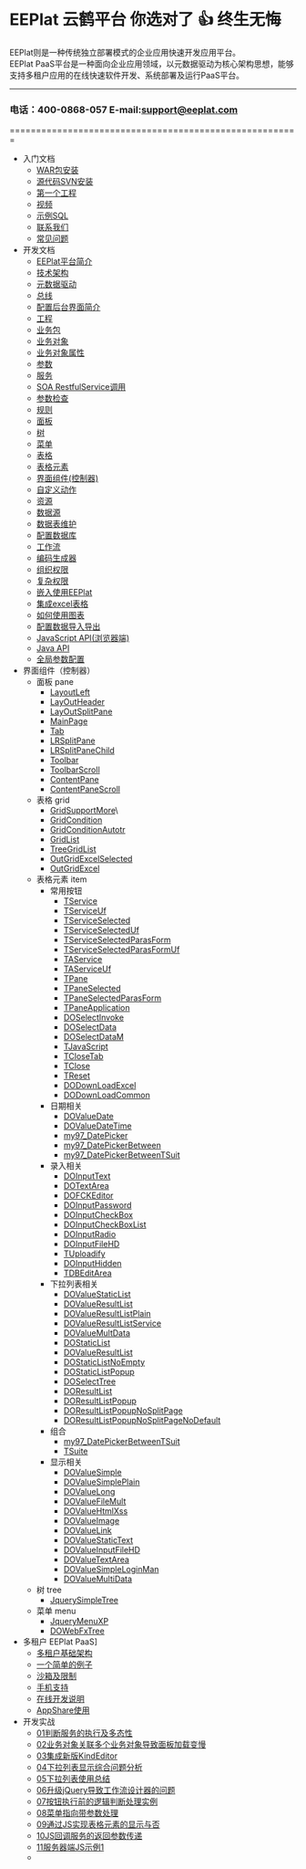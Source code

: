 EEPlat 云鹤平台 你选对了 :+1:  终生无悔
======================================================
EEPlat则是一种传统独立部署模式的企业应用快速开发应用平台。  
EEPlat PaaS平台是一种面向企业应用领域，以元数据驱动为核心架构思想，能够支持多租户应用的在线快速软件开发、系统部署及运行PaaS平台。  
****
###   电话：400-0868-057   E-mail:support@eeplat.com
=======================================================

* 入门文档
    * [WAR包安装](Setup.md)
    * [源代码SVN安装](SvnSetup.md)
    * [第一个工程](FirstProjcet.md)
    * [视频](Video.md)
    * [示例SQL](AboutSQL.md)
    * [联系我们](Link.md)
    * [常见问题](FAQ.md)
* 开发文档
    * [EEPlat平台简介](Introduce.md)
    * [技术架构](TechArchive.md)
    * [元数据驱动](BasicTheory.md)
    * [总线](BusinessObjectBus.md)
    * [配置后台界面简介](ConfigTools.md)
    * [工程](ConfigApplication.md)
    * [业务包](ConfigBusessPackageOBject.md)
    * [业务对象](ConfigBusessOBject.md)
    * [业务对象属性](ConfigProperty.md)
    * [参数](ConfigParameter.md)
    * [服务](ConfigService.md)
    * [SOA RestfulService调用](RESTfulService.md)
    * [参数检查](ConfigParameterCheck.md)
    * [规则](ConfigRule.md)
    * [面板](ConfigPane.md)
    * [树](ConifigTree.md)
    * [菜单](ConfigMenu.md)
    * [表格](ConfigGrid.md)
    * [表格元素](ConfigGridItem.md)
    * [界面组件(控制器)](ConfigController.md)
    * [自定义动作](ConfigAction.md)
    * [资源](ConfigResouce.md)
    * [数据源](ConfigDataSource.md)
    * [数据表维护](ManagerTable.md)
    * [配置数据库](changeConfigDS.md)
    * [工作流](ConfigWorkflow.md)
    * [编码生成器](CodeGenerator.md)
    * [组织权限](OrgParter.md)
    * [复杂权限](OrgAuth.md)
    * [嵌入使用EEPlat](Embed_Pml.md)
    * [集成excel表格](HowToUseExcelReport.md)
    * [如何使用图表](HowTOUserGraphics.md)
    * [配置数据导入导出](ImportExportBusinessObject.md)
    * [JavaScript API(浏览器端)](JavaScriptAPI.md)
    * [Java API](JavaAPI.md)
    * [全局参数配置](GlobalParas.md)
* 界面组件（控制器）
    *  面板 pane
        *  [LayoutLeft](pane_LayOutLeft.md)
        *  [LayOutHeader](pane_LayOutHeader.md)
        *  [LayOutSplitPane](pane_LayOutSplitPane.md)
        *  [MainPage](pane_MainPage.md)
        *  [Tab](pane_Tab.md)
        *  [LRSplitPane](pane_LRSplitPane.md)
        *  [LRSplitPaneChild](pane_LRSplitPaneChild.md)
        *  [Toolbar](pane_Toolbar.md)
        *  [ToolbarScroll](pane_ToolbarScroll.md)
        *  [ContentPane](pane_ContentPane.md)
        *  [ContentPaneScroll](pane_ContentPaneScroll.md)
    * 表格 grid
        *  [GridSupportMore](grid_GridSupportMore.md)\
        *  [GridCondition](grid_GridCondition.md)
        *  [GridConditionAutotr](grid_GridConditionAutotr.md)
        *  [GridList](grid_GridList.md)
        *  [TreeGridList](grid_TreeGridList.md)
        *  [OutGridExcelSelected](grid_OutGridExcelSelected.md)
        *  [OutGridExcel](grid_OutGridExcel.md)
    * 表格元素 item
        *  常用按钮
            *  [TService](form_TService.md)
            *  [TServiceUf](form_TServiceUf.md)
            *  [TServiceSelected](form_TServiceSelected.md)
            *  [TServiceSelectedUf](form_TServiceSelectedUf.md)
            *  [TServiceSelectedParasForm](form_TServiceSelectedParasForm.md)
            *  [TServiceSelectedParasFormUf](form_TServiceSelectedParasFormUf.md)
            *  [TAService](form_TAService.md)
            *  [TAServiceUf](form_TAServiceUf.md)
            *  [TPane](form_TPane.md)
            *  [TPaneSelected](form_TPaneSelected.md)
            *  [TPaneSelectedParasForm](form_TPaneSelectedParasForm.md)
            *  [TPaneApplication](form_TPaneApplication.md)
            *  [DOSelectInvoke](form_DOSelectInvoke.md)
            *  [DOSelectData](form_DOSelectData.md)
            *  [DOSelectDataM](form_DOSelectDataM.md)
            *  [TJavaScript](form_TJavaScript.md)
            *  [TCloseTab](form_TCloseTab.md)
            *  [TClose](form_TClose.md)
            *  [TReset](form_TReset.md)
            *  [DODownLoadExcel](form_DODownLoadExcel.md)
            *  [DODownLoadCommon](form_DODownLoadCommon.md)
        *  日期相关
            *  [DOValueDate](form_DOValueDate.md)
            *  [DOValueDateTime](form_DOValueDateTime.md)
            *  [my97_DatePicker](form_my97_DatePicker.md)
            *  [my97_DatePickerBetween](form_my97_DatePickerBetween.md)
            *  [my97_DatePickerBetweenTSuit](form_my97_DatePickerBetweenTSuit.md)
        *  录入相关
            *  [DOInputText](form_DOInputText.md)
            *  [DOTextArea](form_DOTextArea.md)
            *  [DOFCKEditor](form_DOFCKEditor.md)
            *  [DOInputPassword](form_DOInputPassword.md)
            *  [DOInputCheckBox](form_DOInputCheckBox.md)
            *  [DOInputCheckBoxList](form_DOInputCheckBoxList.md)
            *  [DOInputRadio](form_DOInputRadio.md)
            *  [DOInputFileHD](form_DOInputFileHD.md)
            *  [TUploadify](form_TUploadify.md)
            *  [DOInputHidden](form_DOInputHidden.md)
            *  [TDBEditArea](form_TDBEditArea.md)
        *  下拉列表相关
            *  [DOValueStaticList](form_DOValueStaticList.md)
            *  [DOValueResultList](form_DOValueResultList.md)
            *  [DOValueResultListPlain](form_DOValueResultListPlain.md)
            *  [DOValueResultListService](form_DOValueResultListService.md)
            *  [DOValueMultData](form_DOValueMultData.md)
            *  [DOStaticList](form_DOStaticList.md)
            *  [DOValueResultList](form_DOValueResultList.md)
            *  [DOStaticListNoEmpty](form_DOStaticListNoEmpty.md)
            *  [DOStaticListPopup](form_DOStaticListPopup.md)
            *  [DOSelectTree](form_DOSelectTree.md)
            *  [DOResultList](form_DOResultList.md)
            *  [DOResultListPopup](form_DOResultListPopup.md)
            *  [DOResultListPopupNoSplitPage](form_DOResultListPopupNoSplitPage.md)
            *  [DOResultListPopupNoSplitPageNoDefault](form_DOResultListPopupNoSplitPageNoDefault.md)
        *  组合
            *  [my97_DatePickerBetweenTSuit](form_my97_DatePickerBetweenTSuit.md)
            *  [TSuite](form_TSuite.md)
        *  显示相关
            *  [DOValueSimple](form_DOValueSimple.md)
            *  [DOValueSimplePlain](form_DOValueSimplePlain.md)
            *  [DOValueLong](form_DOValueLong.md)
            *  [DOValueFileMult](form_DOValueFileMult.md)
            *  [DOValueHtmlXss](form_DOValueHtmlXss.md)
            *  [DOValueImage](form_DOValueImage.md)
            *  [DOValueLink](form_DOValueLink.md)
            *  [DOValueStaticText](form_DOValueStaticText.md)
            *  [DOValueInputFileHD](form_DOValueInputFileHD.md)
            *  [DOValueTextArea](form_DOValueTextArea.md)
            *  [DOValueSimpleLoginMan](form_DOValueSimpleLoginMan.md)
            *  [DOValueMultiData](form_DOValueMultiData.md)
    * 树 tree
        *  [JquerySimpleTree](tree_JquerySimpleTree.md)  
    * 菜单 menu
        *  [JqueryMenuXP](menu_JqueryMenuXP.md)
        *  [DOWebFxTree](menu_DOWebFxTree.md)
* 多租户 EEPlat PaaS]
    * [多租户基础架构](Multi_MetaDriver.md)
    * [一个简单的例子](Multi_First.md)
    * [沙箱及限制](Multi_Code.md)
    * [手机支持](Multi_Mobile.md)
    * [在线开发说明](Multi_dev.md)
    * [AppShare使用](AppShare.md)
* 开发实战
    * [01判断服务的执行及多态性](FAQ_13050901.md)
    * [02业务对象关联多个业务对象导致面板加载变慢](FAQ_13050902.md)
    * [03集成新版KindEditor](FAQ_13050903.md)
    * [04下拉列表显示综合问题分析](FAQ_13051501.md)
    * [05下拉列表使用总结](FAQ_13051502.md)
    * [06升级jQuery导致工作流设计器的问题](FAQ_13052901.md)
    * [07按钮执行前的逻辑判断处理实例](FAQ_13053101.md)
    * [08菜单指向带参数处理](/FAQ_13060601.md)
    * [09通过JS实现表格元素的显示与否](FAQ_13061401.md)
    * [10JS回调服务的返回参数传递](FAQ_13070201.md)
    * [11服务器端JS示例1](FAQ_13072901.md)
    * 



